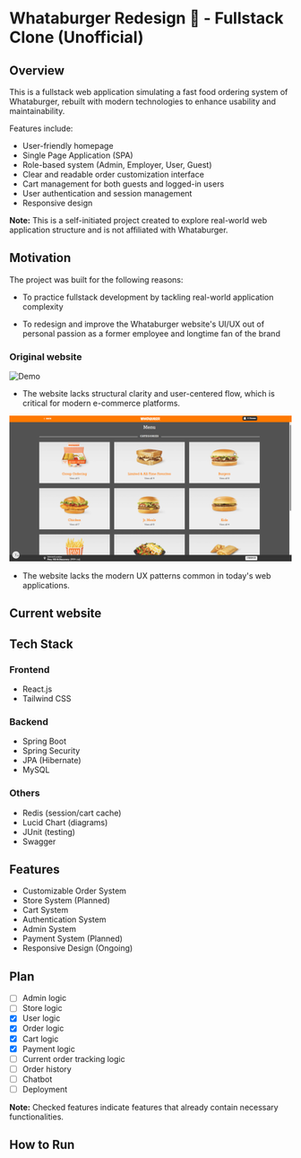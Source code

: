 # Whataburger Redesign 🍔 - Fullstack Clone (Unofficial)

## Overview
This is a fullstack web application simulating a fast food ordering system of Whataburger, rebuilt with modern technologies to enhance usability and maintainability.

Features include:
* User-friendly homepage
* Single Page Application (SPA)
* Role-based system (Admin, Employer, User, Guest) 
* Clear and readable order customization interface
* Cart management for both guests and logged-in users
* User authentication and session management
* Responsive design

**Note:** This is a self-initiated project created to explore real-world web application structure and is not affiliated with Whataburger.

## Motivation
The project was built for the following reasons:
* To practice fullstack development by tackling real-world application complexity
  
* To redesign and improve the Whataburger website's UI/UX out of personal passion as a former employee and longtime fan of the brand

### Original website
![Demo](src/assets/resources/website1.gif)
* The website lacks structural clarity and user-centered flow, which is critical for modern e-commerce platforms.

![Demo](src/assets/resources/website2.gif)
* The website lacks the modern UX patterns common in today's web applications.

## Current website


## Tech Stack
### Frontend
* React.js
* Tailwind CSS

### Backend
* Spring Boot
* Spring Security
* JPA (Hibernate)
* MySQL

### Others
* Redis (session/cart cache)
* Lucid Chart (diagrams)
* JUnit (testing)
* Swagger

## Features
* Customizable Order System
* Store System (Planned)
* Cart System
* Authentication System
* Admin System
* Payment System (Planned)
* Responsive Design (Ongoing)

## Plan
- [ ] Admin logic
- [ ] Store logic
- [x] User logic
- [x] Order logic
- [x] Cart logic
- [x] Payment logic
- [ ] Current order tracking logic
- [ ] Order history
- [ ] Chatbot
- [ ] Deployment

**Note:** Checked features indicate features that already contain necessary functionalities.

## How to Run